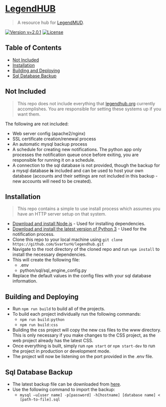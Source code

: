 # [LegendHUB](https://www.legendhub.org)
> A resource hub for [LegendMUD](www.legendmud.org).

[![Version v=2.0.1](http://img.shields.io/badge/version-v=2.0.1-brightgreen.svg?style=flat-square)](https://www.legendhub.org) [![License](http://img.shields.io/:license-mit-blue.svg?style=flat-square)](http://badges.mit-license.org)

## Table of Contents
- [Not Included](#not-included)
- [Installation](#installation)
- [Building and Deploying](#building-and-deploying)
- [Sql Database Backup](#sql-database-backup)

## Not Included
> This repo does not include everything that [legendhub.org](https://www.legendhub.org) currently accomplishes. You are responsible for setting these systems up if you want them.

The following are not included:
- Web server config (apache2/nginx)
- SSL certificate creation/renewal process
- An automatic mysql backup process
- A schedule for creating new notifications. The python app only processes the notification queue once before exiting, you are responsible for running it on a schedule.
- A connection to the sql database is not provided, though the backup for a mysql database **is** included and can be used to host your own database (accounts and their settings are not included in this backup - new accounts will need to be created).

## Installation
> This repo contains a simple to use install process which assumes you have an HTTP server setup on that system.

- [Download and install Node.js](https://nodejs.org/en/download/) - Used for installing dependencies.
- [Download and install the latest version of Python 3](https://www.python.org/downloads/) - Used for the notification process.
- Clone this repo to your local machine using `git clone https://github.com/SvarturH/legendhub.git`
- Navigate to the root directory of the cloned repo and run `npm install` to install the necessary dependencies.
- This will create the following file:
    - .env
    - python/sql/sql_engine_config.py
- Replace the default values in the config files with your sql database information.

## Building and Deploying
- Run `npm run build` to build all of the projects.
- To build each project individually run the following commands:
    - `npm run build:python`
    - `npm run build:css`
- Building the css project will copy the new css files to the www directory. This is only necessary if you make changes to the CSS project, as the web project already has the latest CSS.
- Once everything is built, simply run `npm start` or `npm start-dev` to run the project in production or development mode.
- The project will now be listening on the port provided in the .env file.

## Sql Database Backup
- The latest backup file can be downloaded from [here](https://drive.google.com/open?id=17RJ2vnmmH4G4-DWjlvEBYX-UI8I5RgC5).
- Use the following command to import the backup:
    - `mysql –u[user name] -p[password] -h[hostname] [database name] < [path-to-file].sql`
